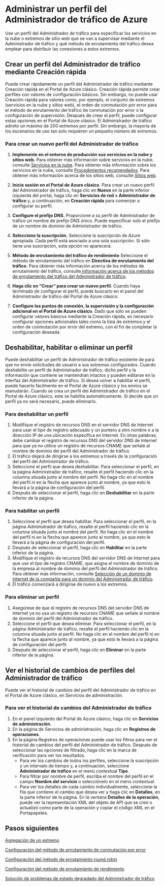 <properties
   pageTitle="Administrar perfiles del Administrador de tráfico de Azure | Microsoft Azure"
   description="Este artículo le ayudará a crear, deshabilitar, habilitar, eliminar y ver el historial de un perfil del Administrador de tráfico de Azure."
   services="traffic-manager"
   documentationCenter=""
   authors="joaoma"
   manager="carmonm"
   editor="tysonn" />
<tags
   ms.service="traffic-manager"
   ms.devlang="na"
   ms.topic="hero-article"
   ms.tgt_pltfrm="na"
   ms.workload="infrastructure-services"
   ms.date="12/07/2015"
   ms.author="joaoma" />

# Administrar un perfil del Administrador de tráfico de Azure

Use un perfil del Administrador de tráfico para especificar los servicios en la nube o extremos de sitio web que se van a supervisar mediante el Administrador de tráfico y qué método de enrutamiento del tráfico desea emplear para distribuir las conexiones a estos extremos.

## Crear un perfil del Administrador de tráfico mediante Creación rápida

Puede crear rápidamente un perfil del Administrador de tráfico mediante Creación rápida en el Portal de Azure clásico. Creación rápida permite crear perfiles con valores de configuración básicos. Sin embargo, no puede usar Creación rápida para valores como, por ejemplo, el conjunto de extremos (servicios en la nube y sitios web), el orden de conmutación por error para el método de enrutamiento del tráfico de conmutación por error o la configuración de supervisión. Después de crear el perfil, puede configurar estas opciones en el Portal de Azure clásico. El Administrador de tráfico admite un máximo de 200 extremos por perfil. Sin embargo, la mayoría de los escenarios de uso tan solo requieren un pequeño número de extremos.

### Para crear un nuevo perfil del Administrador de tráfico

1. **Implemente en el entorno de producción sus servicios en la nube y sitios web.** Para obtener más información sobre servicios en la nube, consulte [Servicios en la nube](http://go.microsoft.com/fwlink/p/?LinkId=314074). Para obtener más información sobre los servicios en la nube, consulte [Procedimientos recomendados](https://msdn.microsoft.com/library/azure/5229dd1c-5a91-4869-8522-bed8597d9cf5#bkmk_TrafficManagerBestPracticesProfile). Para obtener más información acerca de los sitios web, consulte [Sitios web](http://go.microsoft.com/fwlink/p/?LinkId=393327).

2. **Inicie sesión en el Portal de Azure clásico**. Para crear un nuevo perfil del Administrador de tráfico, haga clic en **Nuevo** en la parte inferior izquierda del portal, haga clic en **Servicios de red > Administrador de tráfico** y, a continuación, en **Creación rápida** para comenzar a configurar su perfil.
3. **Configure el prefijo DNS.** Proporcione a su perfil de Administrador de tráfico un nombre de prefijo DNS único. Puede especificar solo el prefijo de un nombre de dominio de Administrador de tráfico.
4. **Seleccione la suscripción.** Seleccione la suscripción de Azure apropiada. Cada perfil está asociado a una sola suscripción. Si sólo tiene una suscripción, esta opción no aparecerá.
5. **Método de enrutamiento del tráfico de rendimiento** Seleccione el método de enrutamiento del tráfico en **Directiva de enrutamiento del tráfico**. Para obtener más información acerca de los métodos de enrutamiento del tráfico, consulte[ Información acerca de los métodos de enrutamiento del tráfico del Administrador de tráfico](traffic-manager-load-balancing-methods.md).
6. **Haga clic en “Crear” para crear un nuevo perfil**. Cuando haya terminado de configurar el perfil, puede buscarlo en el panel del Administrador de tráfico del Portal de Azure clásico.
7. **Configure los puntos de conexión, la supervisión y la configuración adicional en el Portal de Azure clásico**. Dado que sólo se pueden configurar valores básicos mediante la Creación rápida, es necesario configurar opciones adicionales tales como la lista de extremos y el orden de conmutación por error del extremo, con el fin de completar la configuración deseada. 


## Deshabilitar, habilitar o eliminar un perfil

Puede deshabilitar un perfil de Administrador de tráfico existente de para que no envíe solicitudes de usuario a sus extremos configurados. Cuando deshabilite un perfil de Administrador de tráfico, dicho perfil y la información que contiene se mantendrán intactos y pueden editarse en la interfaz del Administrador de tráfico. Si desea volver a habilitar el perfil, puede hacerlo fácilmente en el Portal de Azure clásico y los envíos se reanudarán. Cuando se crea un perfil del Administrador de tráfico en el Portal de Azure clásico, este se habilita automáticamente. Si decide que un perfil ya no será necesario, puede eliminarlo.

### Para deshabilitar un perfil

1. Modifique el registro de recursos DNS en el servidor DNS de Internet para usar el tipo de registro adecuado y un puntero a otro nombre o a la dirección IP de una ubicación específica en Internet. En otras palabras, debe cambiar el registro de recursos DNS del servidor DNS de Internet para que ya no utilice un registro de recursos CNAME que señale al nombre de dominio del perfil del Administrador de tráfico.
2. El tráfico dejará de dirigirse a los extremos a través de la configuración del perfil del Administrador de tráfico.
3. Seleccione el perfil que desea deshabilitar. Para seleccionar el perfil, en la página Administrador de tráfico, resalte el perfil haciendo clic en la columna situada junto al nombre del perfil. No haga clic en el nombre del perfil ni en la flecha que aparece junto al nombre, ya que esto le llevará a la página de configuración del perfil.
4. Después de seleccionar el perfil, haga clic en **Deshabilitar** en la parte inferior de la página.

### Para habilitar un perfil

1. Seleccione el perfil que desea habilitar. Para seleccionar el perfil, en la página Administrador de tráfico, resalte el perfil haciendo clic en la columna situada junto al nombre del perfil. No haga clic en el nombre del perfil ni en la flecha que aparece junto al nombre, ya que esto le llevará a la página de configuración del perfil.
2. Después de seleccionar el perfil, haga clic en **Habilitar** en la parte inferior de la página.
3. Modifique el registro de recursos DNS del servidor DNS de Internet para que use el tipo de registro CNAME, que asigna el nombre de dominio de la empresa al nombre de dominio del perfil del Administrador de tráfico. Para obtener más información, consulte [Selección de un dominio de Internet de la compañía para un dominio del Administrador de tráfico](traffic-manager-point-internet-domain.md).
4. El tráfico comenzará a dirigirse de nuevo a los extremos.

### Para eliminar un perfil

1. Asegúrese de que el registro de recursos DNS del servidor DNS de Internet ya no usa un registro de recursos CNAME que señale al nombre de dominio del perfil del Administrador de tráfico.
2. Seleccione el perfil que desea eliminar. Para seleccionar el perfil, en la página Administrador de tráfico, resalte el perfil haciendo clic en la columna situada junto al perfil. No haga clic en el nombre del perfil ni en la flecha que aparece junto al nombre, ya que esto le llevará a la página de configuración del perfil.
4. Después de seleccionar el perfil, haga clic en **Eliminar** en la parte inferior de la página.

## Ver el historial de cambios de perfiles del Administrador de tráfico

Puede ver el historial de cambios del perfil del Administrador de tráfico en el Portal de Azure clásico, en Servicios de administración.

### Para ver el historial de cambios del Administrador de tráfico

1. En el panel izquierdo del Portal de Azure clásico, haga clic en **Servicios de administración**.
2. En la página de Servicios de administración, haga clic en **Registros de operaciones**.
3. En la página Registros de operaciones puede usar los filtros para ver el historial de cambios del perfil del Administrador de tráfico. Después de seleccionar las opciones de filtrado, haga clic en la marca de verificación para ver los resultados.
   - Para ver los cambios de todos los perfiles, seleccione la suscripción y un intervalo de tiempo y, a continuación, seleccione **Administrador de tráfico** en el menú contextual **Tipo**.
   - Para filtrar por nombre de perfil, escriba el nombre del perfil en el campo **Nombre del servicio** o selecciónelo en el menú contextual.
   - Para ver los detalles de cada cambio individualmente, seleccione la fila que contiene el cambio que desea ver y haga clic en **Detalles**, en la parte inferior de la página. En la ventana **Detalles de la operación**, puede ver la representación XML del objeto de API que se creó o actualizó como parte de la operación y copiar el código XML en el Portapapeles.


## Pasos siguientes

[Agregación de un extremo](traffic-manager-endpoints.md)

[Configuración del método de enrutamiento de conmutación por error](traffic-manager-configure-failover-routing-method.md)

[Configuración del método de enrutamiento round robin](traffic-manager-configure-round-robin-routing-method.md)

[Configuración del método de enrutamiento de rendimiento](traffic-manager-configure-performance-routing-method.md)

[Solución de problemas de estado degradado del Administrador de tráfico](traffic-manager-troubleshooting-degraded.md)

<!---HONumber=AcomDC_1210_2015-->